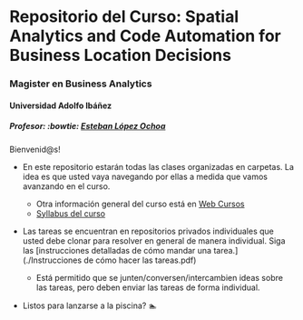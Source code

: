 # Repositorio del Curso: Spatial Analytics and Code Automation for Business Location Decisions
### Magister en Business Analytics
#### Universidad Adolfo Ibáñez
##### Profesor: :bowtie: [Esteban López Ochoa](https://estebanlp.github.io/mywebsite/index.html)

Bienvenid@s!

- En este repositorio estarán todas las clases organizadas en carpetas. La idea es que usted vaya navegando por ellas a medida que vamos avanzando en el curso. 
    * Otra información general del curso está en [Web Cursos](https://webcursos.uai.cl) 
    * [Syllabus del curso](Syllabus_SpatialAnalytics_UAI_LopezE.pdf)

- Las tareas se encuentran en repositorios privados individuales que usted debe clonar para resolver en general de manera individual. Siga las [instrucciones detalladas de cómo mandar una tarea.](./Instrucciones de cómo hacer las tareas.pdf)
  * Está permitido que se junten/conversen/intercambien ideas sobre las tareas, pero deben enviar las tareas de forma individual. 

- Listos para lanzarse a la piscina? :swimmer:
